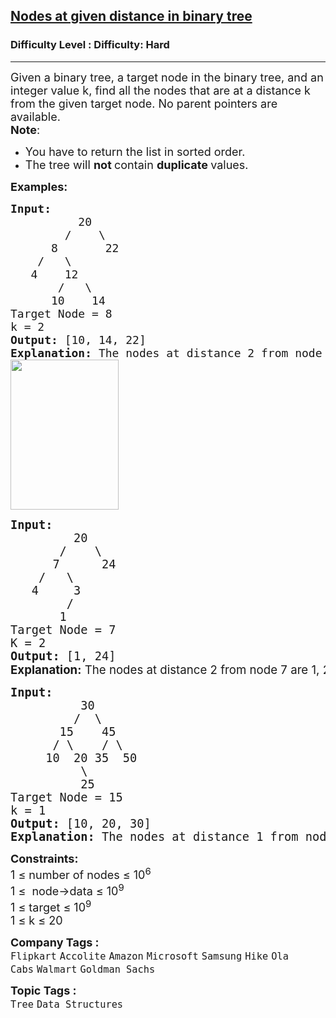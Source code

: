 <h2><a href="https://www.geeksforgeeks.org/problems/nodes-at-given-distance-in-binary-tree/1?page=2&difficulty=Hard&sortBy=submissions">Nodes at given distance in binary tree</a></h2><h3>Difficulty Level : Difficulty: Hard</h3><hr><div class="problems_problem_content__Xm_eO"><p><span style="font-size: 18px;">Given a binary tree, a target node in the binary tree, and an integer value k, find all the nodes that are at a distance k from the given target node. No parent pointers are available.<br><strong>Note</strong>: </span></p>
<ul>
<li><span style="font-size: 18px;">You have to return the list in sorted order.</span></li>
<li><span style="font-size: 18px;">The tree will <strong>not </strong>contain <strong>duplicate </strong>values.</span></li>
</ul>
<p><strong><span style="font-size: 18px;">Examples:</span></strong></p>
<pre><span style="font-size: 18px;"><strong>Input:      </strong>
          20
        /    \
      8       22 
    /   \
   4    12 
       /   \
      10    14</span>
<span style="font-size: 18px;">Target Node = 8
k = 2</span>
<span style="font-size: 18px;"><strong>Output:</strong> [10, 14, 22]</span>
<span style="font-size: 18px;"><strong>Explanation: </strong>The nodes at distance 2 from node 8 are 10, 14, 22.</span>
<span style="font-size: 18px;"><img style="height: 240px; width: 173px;" src="https://media.geeksforgeeks.org/wp-content/uploads/20190426123252/Btree1.jpg" alt=""></span>
</pre>
<pre><span style="font-size: 14pt;"><strong>Input:      </strong>
         20
       /    \
      7      24
    /   \
   4     3
        /  
       1    
Target Node = 7
K = 2
</span><span style="font-size: 18px;"><span style="font-size: 14pt;"><strong>Output:</strong> [1, 24]<br><strong style="font-family: -apple-system, BlinkMacSystemFont, 'Segoe UI', Roboto, Oxygen, Ubuntu, Cantarell, 'Open Sans', 'Helvetica Neue', sans-serif;">Explanation:</strong><span style="font-family: -apple-system, BlinkMacSystemFont, 'Segoe UI', Roboto, Oxygen, Ubuntu, Cantarell, 'Open Sans', 'Helvetica Neue', sans-serif;"> The nodes at distance 2 from node 7 are 1, 24.</span></span></span></pre>
<pre><span style="font-size: 14pt;"><strong>Input:      </strong>
          30
         /  \
       15    45
      / \    / \
     10  20 35  50
          \
          25
Target Node = 15
k = 1
<strong>Output:</strong> [10, 20, 30]
<strong>Explanation: </strong>The nodes at distance 1 from node 15 are 10, 20, 30.</span></pre>
<p><span style="font-size: 18px;"><strong>Constraints:</strong><br>1 ≤ number of nodes ≤ 10<sup>6</sup><br>1 ≤&nbsp; node-&gt;data ≤ 10<sup>9</sup><br>1 ≤ target ≤ 10<sup>9</sup><br>1 ≤ k ≤ 20</span></p></div><p><span style=font-size:18px><strong>Company Tags : </strong><br><code>Flipkart</code>&nbsp;<code>Accolite</code>&nbsp;<code>Amazon</code>&nbsp;<code>Microsoft</code>&nbsp;<code>Samsung</code>&nbsp;<code>Hike</code>&nbsp;<code>Ola Cabs</code>&nbsp;<code>Walmart</code>&nbsp;<code>Goldman Sachs</code>&nbsp;<br><p><span style=font-size:18px><strong>Topic Tags : </strong><br><code>Tree</code>&nbsp;<code>Data Structures</code>&nbsp;